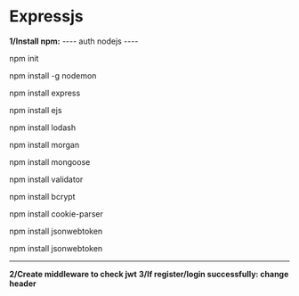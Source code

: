 # Expressjs
<b>1/Install npm:</b>
---- auth nodejs ----
<p>npm init</p>
<p>npm install -g nodemon</p>
<p>npm install express</p>
<p>npm install ejs</p>
<p>npm install lodash</p>
<p>npm install morgan</p>
<p>npm install mongoose</p>
<p>npm install validator</p>
<p>npm install bcrypt</p>
<p>npm install cookie-parser</p>
<p>npm install jsonwebtoken</p>
<p>npm install jsonwebtoken</p>
<hr>
<b>2/Create middleware to check jwt</b> 
<b>3/If register/login successfully: change header</b> 